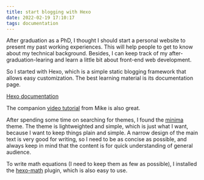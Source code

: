 ```yaml
---
title: start blogging with Hexo
date: 2022-02-19 17:10:17
tags: documentation
---
```


After graduation as a PhD, I thought I should start a personal website to present my past working experiences. This will help people to get to know about my technical background. Besides, I can keep track of my after-graduation-learing and learn a little bit about front-end web development. 

So I started with Hexo, which is a simple static blogging framework that allows easy customization. The best learning material is its documentation page.

[Hexo documentation](https://hexo.io/docs/)

The companion [video tutorial](https://www.youtube.com/watch?v=Kt7u5kr_P5o&list=PLLAZ4kZ9dFpOMJR6D25ishrSedvsguVSm) from Mike is also great.

After spending some time on searching for themes, I found the [minima](https://adisaktijrs.github.io/minima/) theme. The theme is lightweighted and simple, which is just what I want, because I want to keep things plain and simple. A narrow design of the main text is very good for writing, so I need to be as concise as possible, and always keep in mind that the content is for quick understanding of general audience.

To write math equations (I need to keep them as few as possible), I installed the [hexo-math](https://www.npmjs.com/package/hexo-math) plugin, which is also easy to use.